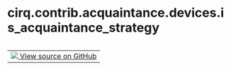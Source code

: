 <div itemscope itemtype="http://developers.google.com/ReferenceObject">
<meta itemprop="name" content="cirq.contrib.acquaintance.devices.is_acquaintance_strategy" />
<meta itemprop="path" content="Stable" />
</div>

# cirq.contrib.acquaintance.devices.is_acquaintance_strategy

<!-- Insert buttons and diff -->

<table class="tfo-notebook-buttons tfo-api" align="left">

<td>
  <a target="_blank" href="https://github.com/quantumlib/cirq/tree/master/cirq/contrib/acquaintance/devices.py">
    <img src="https://www.tensorflow.org/images/GitHub-Mark-32px.png" />
    View source on GitHub
  </a>
</td>
</table>





<pre class="devsite-click-to-copy prettyprint lang-py tfo-signature-link">
<code>cirq.contrib.acquaintance.devices.is_acquaintance_strategy(
    circuit: "cirq.Circuit"
) -> bool
</code></pre>



<!-- Placeholder for "Used in" -->

